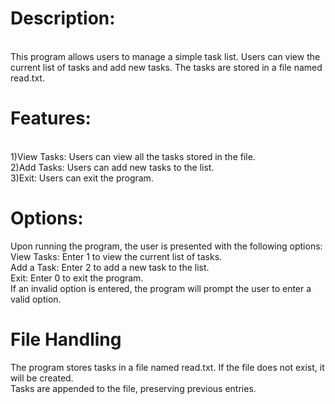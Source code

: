 <h1>Description:</h1>
<br>
This program allows users to manage a simple task list. Users can view the current list of tasks and add new tasks. The tasks are stored in a file named read.txt.
<br>
<h1>Features:</h1>
<br>
1)View Tasks: Users can view all the tasks stored in the file.
<br>
2)Add Tasks: Users can add new tasks to the list.
<br>
3)Exit: Users can exit the program.
<br>
<h1>Options:</h1>
Upon running the program, the user is presented with the following options:
<br>
View Tasks: Enter 1 to view the current list of tasks.
<br>
Add a Task: Enter 2 to add a new task to the list.
<br>
Exit: Enter 0 to exit the program.
<br>
If an invalid option is entered, the program will prompt the user to enter a valid option.
<br>
<h1>File Handling</h1>
The program stores tasks in a file named read.txt. If the file does not exist, it will be created.

<br>
Tasks are appended to the file, preserving previous entries.
